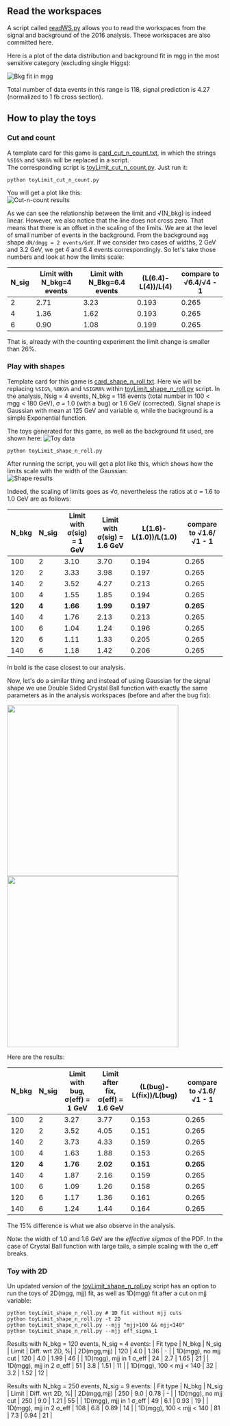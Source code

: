 ## Read the workspaces 

A script called [readWS.py](readWS.py) allows you to read the workspaces from the signal and
background of the 2016 analysis. These workspaces are also committed here.

Here is a plot of the data distribution and background fit in mgg in the most sensitive
category (excluding single Higgs): 

![Bkg fit in mgg](figs/fig_bkg_mgg.png)

Total number of data events in this range is 118, signal prediction is 4.27 (normalized to 1 fb cross section).  


## How to play the toys

### Cut and count

A template card for this game is [card_cut_n_count.txt](card_cut_n_count.txt), in which
the strings `%SIG%` and `%BKG%` will be replaced in a script.  
The corresponding script is [toyLimit_cut_n_count.py](toyLimit_cut_n_count.py). Just run it:

``` 
python toyLimit_cut_n_count.py 
```

You will get a plot like this:  
![Cut-n-count results](figs/fig_cut_n_count.png)

As we can see the relationship between the limit and &Sqrt;(N_bkg) is indeed
linear. However, we also notice that the line does not cross zero. That means that there
is an offset in the scaling of the limits. We are at the level of small number of events
in the background.  From the background `mgg` shape `dN/dmgg = 2 events/GeV`. If we
consider two cases of widths, 2 GeV and 3.2 GeV, we get 4 and 6.4 events
correspondingly. So let's take those numbers and look at how the limits scale:

| N_sig | Limit with N_bkg=4 events | Limit with N_Bkg=6.4 events| (L(6.4)-L(4))/L(4) | compare to &Sqrt;6.4/&Sqrt;4 - 1 |
| - | - | - | - | - |
| 2 | 2.71 | 3.23 | 0.193 | 0.265 |
| 4 | 1.36 | 1.62 | 0.193 | 0.265 |
| 6 | 0.90 | 1.08 | 0.199 | 0.265 |

That is, already with the counting experiment the limit change is smaller than 26%.

### Play with shapes 

Template card for this game is [card_shape_n_roll.txt](card_shape_n_roll.txt). Here we
will be replacing `%SIG%`, `%BKG%` and `%SIGMA%` within
[toyLimit_shape_n_roll.py](toyLimit_shape_n_roll.py) script. In the analysis, Nsig = 4
events, N_bkg = 118 events (total number in 100 &lt; mgg &lt; 180 GeV), &sigma; = 1.0 (with
a bug) or 1.6 GeV (corrected). Signal shape is Gaussian with mean at 125 GeV and variable
&sigma;, while the background is a simple Exponential function.


The toys generated for this game, as well as the background fit used, are shown here:
![Toy data](figs/fig_gen_bkg.png)

``` 
python toyLimit_shape_n_roll.py 
```

After running the script, you will get a plot like this, which shows how the limits scale with the width of the Gaussian:  
![Shape results](figs/fig_scale_with_sigma.png)

Indeed, the scaling of limits goes as &Sqrt;&sigma;, nevertheless the ratios at &sigma; = 1.6 to 1.0 GeV are as follows:

| N_bkg | N_sig | Limit with &sigma;(sig) = 1 GeV | Limit with &sigma;(sig) = 1.6 GeV| L(1.6)-L(1.0))/L(1.0) | compare to &Sqrt;1.6/&Sqrt;1 - 1 |
|-|-|-|-|-|-|
| 100 | 2 | 3.10 | 3.70 | 0.194 | 0.265 |
| 120 | 2 | 3.33 | 3.98 | 0.197 | 0.265 |
| 140 | 2 | 3.52 | 4.27 | 0.213 | 0.265 |
| 100 | 4 | 1.55 | 1.85 | 0.194 | 0.265 |
| **120** | **4** | **1.66** | **1.99** | **0.197** | **0.265** |
| 140 | 4 | 1.76 | 2.13 | 0.213 | 0.265 |
| 100 | 6 | 1.04 | 1.24 | 0.196 | 0.265 |
| 120 | 6 | 1.11 | 1.33 | 0.205 | 0.265 |
| 140 | 6 | 1.18 | 1.42 | 0.206 | 0.265 |

In bold is the case closest to our analysis.

Now, let's do a similar thing and instead of using Gaussian for the signal shape we use Double Sided
Crystal Ball function with exactly the same parameters as in the analysis workspaces (before and after the bug fix):

<img src="figs/fig_gen_CB_bug.png" width="400"/> <img src="figs/fig_gen_CB_fix.png" width="400"/>

Here are the results:  

| N_bkg | N_sig | Limit with bug, &sigma;(eff) = 1 GeV | Limit after fix, &sigma;(eff) = 1.6 GeV| (L(bug)-L(fix))/L(bug) | compare to &Sqrt;1.6/&Sqrt;1 - 1 |
|-|-|-|-|-|-|
| 100 | 2 | 3.27 | 3.77 | 0.153 | 0.265 |
| 120 | 2 | 3.52 | 4.05 | 0.151 | 0.265 |
| 140 | 2 | 3.73 | 4.33 | 0.159 | 0.265 |
| 100 | 4 | 1.63 | 1.88 | 0.153 | 0.265 |
| **120** | **4** | **1.76** | **2.02** | **0.151** | **0.265** |
| 140 | 4 | 1.87 | 2.16 | 0.159 | 0.265 |
| 100 | 6 | 1.09 | 1.26 | 0.158 | 0.265 |
| 120 | 6 | 1.17 | 1.36 | 0.161 | 0.265 |
| 140 | 6 | 1.24 | 1.44 | 0.164 | 0.265 |

The 15% difference is what we also observe in the analysis. 

Note: the width of 1.0 and 1.6 GeV are the _effective sigmas_ of the PDF. In the case of
Crystal Ball function with large tails, a simple scaling with the &sigma;_eff breaks.


### Toy with 2D

Un updated version of the [toyLimit_shape_n_roll.py](toyLimit_shape_n_roll.py) script has
an option to run the toys of 2D(mgg, mjj) fit, as well as 1D(mgg) fit after a cut on mjj variable:

``` 
python toyLimit_shape_n_roll.py # 1D fit without mjj cuts
python toyLimit_shape_n_roll.py -t 2D
python toyLimit_shape_n_roll.py --mjj "mjj>100 && mjj<140"
python toyLimit_shape_n_roll.py --mjj eff_sigma_1
```

Results with N_bkg = 120 events, N_sig = 4 events:
| Fit type         | N_bkg | N_sig | Limit | Diff. wrt 2D, %| 
| 2D(mgg,mjj)                    | 120 | 4.0 | 1.36 |  - | 
| 1D(mgg), no mjj cut            | 120 | 4.0 | 1.99 | 46 | 
| 1D(mgg), mjj in 1 &sigma;_eff  |  24 | 2.7 | 1.65 | 21 | 
| 1D(mgg), mjj in 2 &sigma;_eff  |  51 | 3.8 | 1.51 | 11 | 
| 1D(mgg), 100 < mjj < 140       |  32 | 3.2 | 1.52 | 12 | 



Results with N_bkg = 250 events, N_sig = 9 events:
| Fit type         | N_bkg | N_sig | Limit | Diff. wrt 2D, %| 
| 2D(mgg,mjj)                    | 250 | 9.0 | 0.78 |  - | 
| 1D(mgg), no mjj cut            | 250 | 9.0 | 1.21 | 55 | 
| 1D(mgg), mjj in 1 &sigma;_eff  |  49 | 6.1 | 0.93 | 19 | 
| 1D(mgg), mjj in 2 &sigma;_eff  | 108 | 6.8 | 0.89 | 14 | 
| 1D(mgg), 100 < mjj < 140       |  81 | 7.3 | 0.94 | 21 | 

 
 
 
 
 


